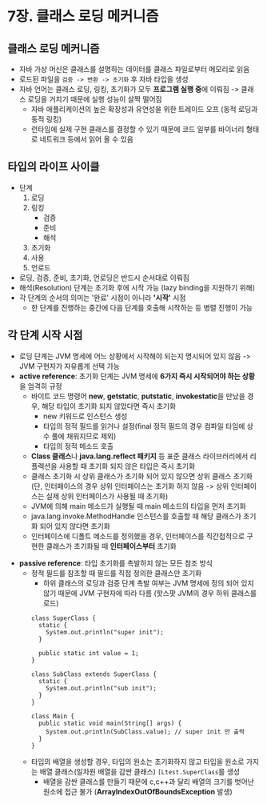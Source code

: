 # 7장. 클래스 로딩 메커니즘

## 클래스 로딩 메커니즘
- 자바 가상 머신은 클래스를 설명하는 데이터를 클래스 파일로부터 메모리로 읽음
- 로드된 파일을 `검증 -> 변환 -> 초기화` 후 자바 타입을 생성
- 자바 언어는 클래스 로딩, 링킹, 초기화가 모두 **프로그램 실행 중**에 이뤄짐 -> 클래스 로딩을 거치기 때문에 실행 성능이 살짝 떨어짐
  - 자바 애플리케이션의 높은 확장성과 유연성을 위한 트레이드 오프 (동적 로딩과 동적 링킹)
  - 런타임에 실제 구현 클래스를 결정할 수 있기 때문에 코드 일부를 바이너리 형태로 네트워크 등에서 읽어 올 수 있음
   
## 타입의 라이프 사이클
- 단계
  1. 로딩
  2. 링킹
     - 검증
     - 준비
     - 해석
  4. 초기화
  5. 사용
  6. 언로드
- 로딩, 검증, 준비, 초기화, 언로딩은 반드시 순서대로 이뤄짐
- 해석(Resolution) 단계는 초기화 후에 시작 가능 (lazy binding을 지원하기 위해)
- 각 단계의 순서의 의미는 '완료' 시점이 아니라 **'시작'** 시점
  - 한 단계를 진행하는 중간에 다음 단계를 호출해 시작하는 등 병렬 진행이 가능
   
## 각 단계 시작 시점
- 로딩 단계는 JVM 명세에 어느 상황에서 시작해야 되는지 명시되어 있지 않음 -> JVM 구현자가 자유롭게 선택 가능
- **active reference**: 초기화 단계는 JVM 명세에 **6가지 즉시 시작되어야 하는 상황**을 엄격히 규정
  - 바이트 코드 명령어 **new**, **getstatic**, **putstatic**, **invokestatic**을 만났을 경우, 해당 타입이 초기화 되지 않았다면 즉시 초기화
    - new 키워드로 인스턴스 생성
    - 타입의 정적 필드를 읽거나 설정(final 정적 필드의 경우 컴파일 타임에 상수 풀에 채워지므로 제외)
    - 타입의 정적 메소드 호출
  - **Class 클래스**나 **java.lang.reflect 패키지** 등 표준 클래스 라이브러리에서 리플렉션을 사용할 때 초기화 되지 않은 타입은 즉시 초기화
  - 클래스 초기화 시 상위 클래스가 초기화 되어 있지 않으면 상위 클래스 초기화 (단, 인터페이스의 경우 상위 인터페이스는 초기화 하지 않음 -> 상위 인터페이스는 실제 상위 인터페이스가 사용될 때 초기화)
  - JVM에 의해 main 메소드가 실행될 때 main 메소드의 타입을 먼저 초기화
  - java.lang.invoke.MethodHandle 인스턴스를 호출할 때 해당 클래스가 초기화 되어 있지 않다면 초기화
  - 인터페이스에 디폴트 메소드를 정의했을 경우, 인터페이스를 직간접적으로 구현한 클래스가 초기화될 때 **인터페이스부터** 초기화
* **passive reference**: 타입 초기화를 촉발하지 않는 모든 참조 방식
  - 정적 필드를 참조할 때 필드를 직접 정의한 클래스만 초기화
    - 하위 클래스의 로딩과 검증 단계 촉발 여부는 JVM 명세에 정의 되어 있지 않기 때문에 JVM 구현자에 따라 다름 (핫스팟 JVM의 경우 하위 클래스를 로드)
    ```
    class SuperClass {
      static {
        System.out.println("super init");
      }

      public static int value = 1;
    }

    class SubClass extends SuperClass {
      static {
        System.out.println("sub init");
      }
    }

    class Main {
      public static void main(String[] args) {
        System.out.println(SubClass.value); // super init 만 출력
      }
    }
    ```
  - 타입의 배열을 생성할 경우, 타입의 원소는 초기화하지 않고 타입을 원소로 가지는 배열 클래스(일차원 배열을 감싼 클래스) `[Ltest.SuperClass`를 생성
    - 배열을 감싼 클래스를 만들기 때문에 c,c++과 달리 배열의 크기를 벗어난 원소에 접근 불가 (**ArrayIndexOutOfBoundsException** 발생)
